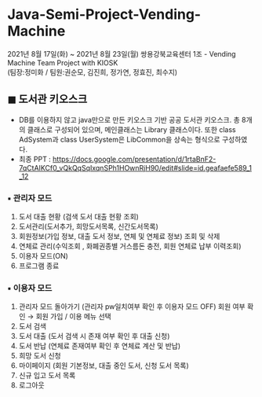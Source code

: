 # Java-Semi-Project-Vending-Machine
2021년 8월 17일(화) ~ 2021년 8월 23일(월) 쌍용강북교육센터 1조 -  Vending Machine Team Project with KIOSK <br> (팀장:정미화 / 팀원:권순모, 김진희, 정가연, 정효진, 최수지)
## ◼ 도서관 키오스크
- DB를 이용하지 않고 java만으로 만든 키오스크 기반 공공 도서관 키오스크. 총 8개의 클래스로 구성되어 있으며, 메인클래스는 Library 클래스이다. 또한 class AdSystem과 class UserSystem은 LibCommon을 상속는 형식으로 구성하였다.
- 최종 PPT : https://docs.google.com/presentation/d/1rtaBnF2-7qCtAIKCf0_vQkQqSqIxqnSPh1HOwnRjH90/edit#slide=id.geafaefe589_1_12

### ▪ 관리자 모드
1. 도서 대출 현황 (검색 도서 대출 현황 조회)
2. 도서관리(도서추가, 희망도서목록, 신간도서목록)
3. 회원정보(가입 정보, 대출 도서 정보, 연체 및 연체료 정보) 조회 및 삭제 
4. 연체료  관리(수익조회 , 화폐권종별 거스름돈 충전, 회원 연체료 납부 이력조회)
5. 이용자 모드(ON)
6. 프로그램 종료



### ▪ 이용자 모드
1. 관리자 모드 돌아가기 (관리자 pw일치여부 확인 후 이용자 모드 OFF)		 회원 여부 확인 → 회원 가입 / 이용 메뉴 선택
2. 도서 검색
3. 도서 대출 (도서 검색 시 존재 여부 확인 후 대출 신청)
4. 도서 반납 (연체료 존재여부 확인 후 연체료 계산 및 반납)
5. 희망 도서 신청
6. 마이페이지 (회원 기본정보, 대출 중인 도서, 신청 도서 목록)
7. 신규 입고 도서 목록
8. 로그아웃


